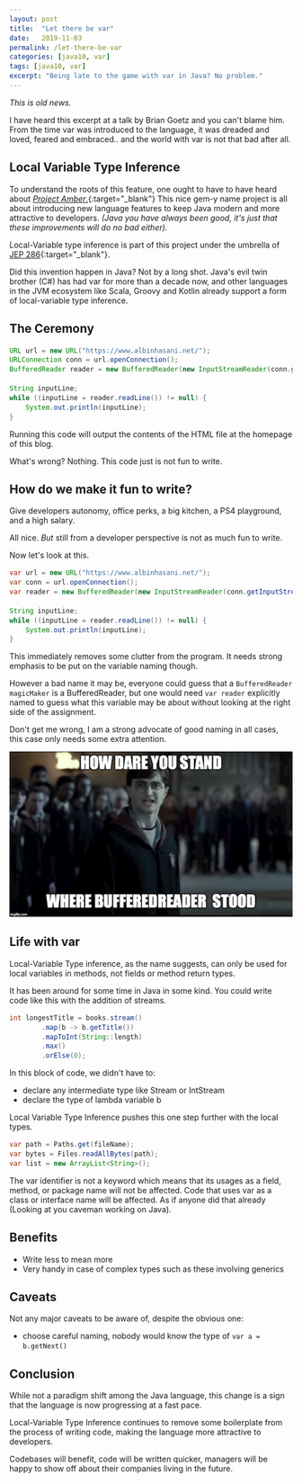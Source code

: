 ```yaml
---
layout: post
title:  "Let there be var"
date:   2019-11-03
permalink: /let-there-be-var
categories: [java10, var]
tags: [java10, var]
excerpt: "Being late to the game with var in Java? No problem."
---
```


*This is old news.*

I have heard this excerpt at a talk by Brian Goetz and you can't blame him. From the time var was introduced to the language, it was dreaded and loved, feared and embraced.. and the world with var is not that bad after all.

## Local Variable Type Inference

To understand the roots of this feature, one ought to have to have heard about [*Project Amber*.](https://openjdk.java.net/projects/amber/){:target="_blank"} This nice gem-y name project is all about introducing new language features to keep Java modern and more attractive to developers. *(Java you have always been good, it's just that these improvements will do no bad either).*

Local-Variable type inference is part of this project under the umbrella of [JEP 286](https://openjdk.java.net/jeps/286){:target="_blank"}.

Did this invention happen in Java? Not by a long shot. Java's evil twin brother (C#) has had var for more than a decade now, and other languages in the JVM ecosystem like Scala, Groovy and Kotlin already support a form of local-variable type inference.

## The Ceremony

```java
URL url = new URL("https://www.albinhasani.net/");
URLConnection conn = url.openConnection();
BufferedReader reader = new BufferedReader(new InputStreamReader(conn.getInputStream()));

String inputLine;
while ((inputLine = reader.readLine()) != null) {
    System.out.println(inputLine);
}
```

Running this code will output the contents of the HTML file at the homepage of this blog.

What's wrong? Nothing. This code just is not fun to write.

## How do we make it fun to write?

Give developers autonomy, office perks, a big kitchen, a PS4 playground, and a high salary.

All nice. *But* still from a developer perspective is not as much fun to write.

Now let's look at this.

```java
var url = new URL("https://www.albinhasani.net/");
var conn = url.openConnection();
var reader = new BufferedReader(new InputStreamReader(conn.getInputStream()));

String inputLine;
while ((inputLine = reader.readLine()) != null) {
    System.out.println(inputLine);
}
```

This immediately removes some clutter from the program. It needs strong emphasis to be put on the variable naming though. 

However a bad name it may be, everyone could guess that a `BufferedReader magicMaker` is a BufferedReader, but one would need `var reader` explicitly named to guess what this variable may be about without looking at the right side of the assignment. 

Don't get me wrong, I am a strong advocate of good naming in all cases, this case only needs some extra attention.

![how dare you?](/assets/images/how-dare-you-stand-where-he-stood.jpg)

## Life with var

Local-Variable Type inference, as the name suggests, can only be used for local variables in methods, not fields or method return types.

It has been around for some time in Java in some kind. You could write code like this with the addition of streams.

```java
int longestTitle = books.stream()
        .map(b -> b.getTitle())
        .mapToInt(String::length)
        .max()
        .orElse(0);
```

In this block of code, we didn't have to:

- declare any intermediate type like Stream<Book> or IntStream
- declare the type of lambda variable b

Local Variable Type Inference pushes this one step further with the local types.

```java
var path = Paths.get(fileName);
var bytes = Files.readAllBytes(path);
var list = new ArrayList<String>();
```

The var identifier is not a keyword which means that its usages as a field, method, or package name will not be affected. Code that uses var as a class or interface name will be affected. As if anyone did that already (Looking at you caveman working on Java).

## Benefits

- Write less to mean more
- Very handy in case of complex types such as these involving generics

## Caveats

Not any major caveats to be aware of, despite the obvious one:

- choose careful naming, nobody would know the type of `var a = b.getNext()`

## Conclusion

While not a paradigm shift among the Java language, this change is a sign that the language is now progressing at a fast pace.

Local-Variable Type Inference continues to remove some boilerplate from the process of writing code, making the language more attractive to developers.

Codebases will benefit, code will be written quicker, managers will be happy to show off about their companies living in the future.
